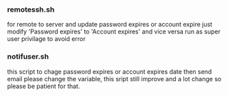 ### remotessh.sh
for remote to server and update password expires or account expire just modify 'Password expires' to 'Account expires' and vice versa
run as super user privilage to avoid error

### notifuser.sh
this script to chage password expires or account expires date then send email please change the variable, this sript still improve and a lot change so please be patient for that.
